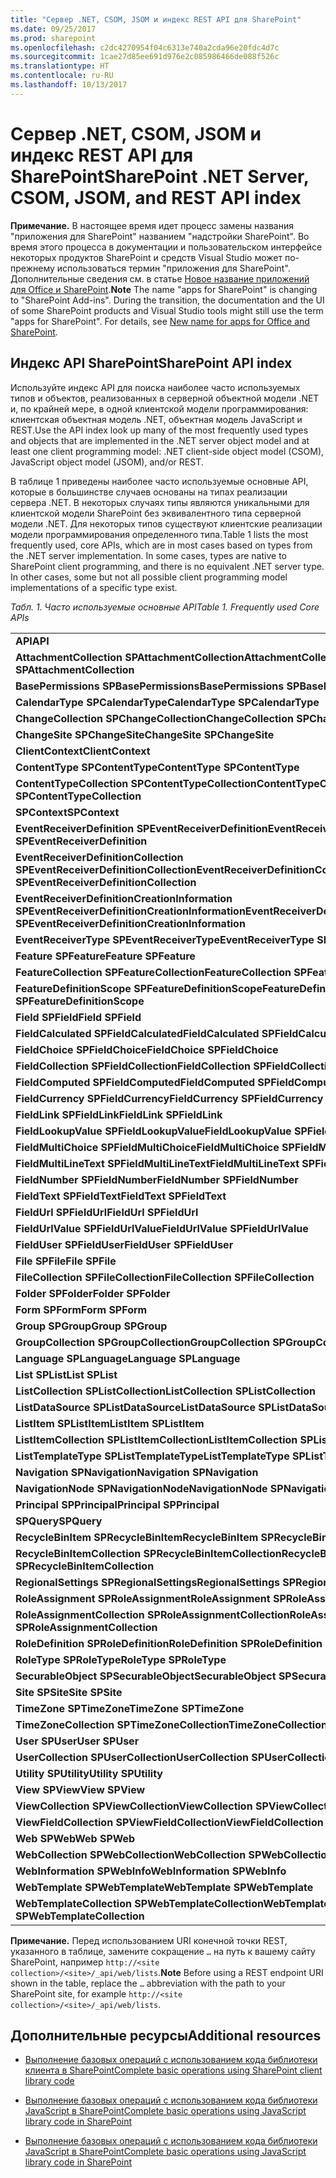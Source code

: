 ```yaml
---
title: "Сервер .NET, CSOM, JSOM и индекс REST API для SharePoint"
ms.date: 09/25/2017
ms.prod: sharepoint
ms.openlocfilehash: c2dc4270954f04c6313e740a2cda96e20fdc4d7c
ms.sourcegitcommit: 1cae27d85ee691d976e2c085986466de088f526c
ms.translationtype: HT
ms.contentlocale: ru-RU
ms.lasthandoff: 10/13/2017
---
```

# <a name="sharepoint-net-server-csom-jsom-and-rest-api-index"></a><span data-ttu-id="2be44-102">Сервер .NET, CSOM, JSOM и индекс REST API для SharePoint</span><span class="sxs-lookup"><span data-stu-id="2be44-102">SharePoint .NET Server, CSOM, JSOM, and REST API index</span></span>

 

 <span data-ttu-id="2be44-p101">**Примечание.** В настоящее время идет процесс замены названия "приложения для SharePoint" названием "надстройки SharePoint". Во время этого процесса в документации и пользовательском интерфейсе некоторых продуктов SharePoint и средств Visual Studio может по-прежнему использоваться термин "приложения для SharePoint". Дополнительные сведения см. в статье [Новое название приложений для Office и SharePoint](new-name-for-apps-for-sharepoint.md#bk_newname).</span><span class="sxs-lookup"><span data-stu-id="2be44-p101">**Note**  The name "apps for SharePoint" is changing to "SharePoint Add-ins". During the transition, the documentation and the UI of some SharePoint products and Visual Studio tools might still use the term "apps for SharePoint". For details, see  [New name for apps for Office and SharePoint](new-name-for-apps-for-sharepoint.md#bk_newname).</span></span>
 


## <a name="sharepoint-api-index"></a><span data-ttu-id="2be44-106">Индекс API SharePoint</span><span class="sxs-lookup"><span data-stu-id="2be44-106">SharePoint API index</span></span>

<span data-ttu-id="2be44-107">Используйте индекс API для поиска наиболее часто используемых типов и объектов, реализованных в серверной объектной модели .NET и, по крайней мере, в одной клиентской модели программирования: клиентская объектная модель .NET, объектная модель JavaScript и REST.</span><span class="sxs-lookup"><span data-stu-id="2be44-107">Use the API index look up many of the most frequently used types and objects that are implemented in the .NET server object model and at least one client programming model: .NET client-side object model (CSOM), JavaScript object model (JSOM), and/or REST.</span></span>
 

 
<span data-ttu-id="2be44-p102">В таблице 1 приведены наиболее часто используемые основные API, которые в большинстве случаев основаны на типах реализации сервера .NET. В некоторых случаях типы являются уникальными для клиентской модели SharePoint без эквивалентного типа серверной модели .NET. Для некоторых типов существуют клиентские реализации модели программирования определенного типа.</span><span class="sxs-lookup"><span data-stu-id="2be44-p102">Table 1 lists the most frequently used, core APIs, which are in most cases based on types from the .NET server implementation. In some cases, types are native to SharePoint client programming, and there is no equivalent .NET server type. In other cases, some but not all possible client programming model implementations of a specific type exist.</span></span>
 

 
 <span data-ttu-id="2be44-111">*Табл. 1. Часто используемые основные API*</span><span class="sxs-lookup"><span data-stu-id="2be44-111">*Table 1. Frequently used Core APIs*</span></span> 
 

||||
|:-----|:-----|:-----|
|<span data-ttu-id="2be44-112">**API**</span><span class="sxs-lookup"><span data-stu-id="2be44-112">**API**</span></span>|<span data-ttu-id="2be44-113">**SP.Object/Enumeration (sp.js)**</span><span class="sxs-lookup"><span data-stu-id="2be44-113">**SP.Object/Enumeration (sp.js)**</span></span>|<span data-ttu-id="2be44-114">**Конечная точка REST**</span><span class="sxs-lookup"><span data-stu-id="2be44-114">**REST Endpoint**</span></span>|
|<span data-ttu-id="2be44-115">**AttachmentCollection** **SPAttachmentCollection**</span><span class="sxs-lookup"><span data-stu-id="2be44-115">**AttachmentCollection** **SPAttachmentCollection**</span></span>| [<span data-ttu-id="2be44-116">SP.AttachmentCollection</span><span class="sxs-lookup"><span data-stu-id="2be44-116">SP.AttachmentCollection</span></span>](http://msdn.microsoft.com/library/28247ba7-eeaf-e1fc-0609-fb4c39b5d53c%28Office.15%29.aspx)| `…/_api/web/lists('<list id>')/items(<item id>)/attachmentfiles`|
|<span data-ttu-id="2be44-117">**BasePermissions** **SPBasePermissions**</span><span class="sxs-lookup"><span data-stu-id="2be44-117">**BasePermissions** **SPBasePermissions**</span></span>| [<span data-ttu-id="2be44-118">Объект SP.BasePermissions</span><span class="sxs-lookup"><span data-stu-id="2be44-118">SP.BasePermissions object</span></span>](http://msdn.microsoft.com/library/40349d51-1068-08c6-8ba4-b23ee58396c4%28Office.15%29.aspx)|<span data-ttu-id="2be44-119">Н/Д</span><span class="sxs-lookup"><span data-stu-id="2be44-119">N/A</span></span>|
|<span data-ttu-id="2be44-120">**CalendarType** **SPCalendarType**</span><span class="sxs-lookup"><span data-stu-id="2be44-120">**CalendarType** **SPCalendarType**</span></span>| [<span data-ttu-id="2be44-121">Перечисление SP.CalendarType</span><span class="sxs-lookup"><span data-stu-id="2be44-121">SP.CalendarType enumeration</span></span>](http://msdn.microsoft.com/library/33242ef7-1300-b534-6e8e-c5df1a3df85b%28Office.15%29.aspx)|<span data-ttu-id="2be44-122">Н/Д</span><span class="sxs-lookup"><span data-stu-id="2be44-122">N/A</span></span>|
|<span data-ttu-id="2be44-123">**ChangeCollection** **SPChangeCollection**</span><span class="sxs-lookup"><span data-stu-id="2be44-123">**ChangeCollection** **SPChangeCollection**</span></span>| [<span data-ttu-id="2be44-124">Объект SP.ChangeCollection</span><span class="sxs-lookup"><span data-stu-id="2be44-124">SP.ChangeCollection object</span></span>](http://msdn.microsoft.com/library/528b8776-f295-77ff-5403-a3556b4f3081%28Office.15%29.aspx)| `…/_api/web/getchanges(changequery)`|
|<span data-ttu-id="2be44-125">**ChangeSite** **SPChangeSite**</span><span class="sxs-lookup"><span data-stu-id="2be44-125">**ChangeSite** **SPChangeSite**</span></span>| [<span data-ttu-id="2be44-126">Перечисление SP.ChangeSite</span><span class="sxs-lookup"><span data-stu-id="2be44-126">SP.ChangeSite enumeration</span></span>](http://msdn.microsoft.com/library/fab86803-f106-97d0-6e97-696c91f210cd%28Office.15%29.aspx)|<span data-ttu-id="2be44-127">Н/Д</span><span class="sxs-lookup"><span data-stu-id="2be44-127">N/A</span></span>|
|<span data-ttu-id="2be44-128">**ClientContext**</span><span class="sxs-lookup"><span data-stu-id="2be44-128">**ClientContext**</span></span>| [<span data-ttu-id="2be44-129">Объект SP.ClientContext</span><span class="sxs-lookup"><span data-stu-id="2be44-129">SP.ClientContext object</span></span>](http://msdn.microsoft.com/library/662619d3-60b9-92a8-5da7-b481c9b73c79%28Office.15%29.aspx)| `…/_api/contextinfo`|
|<span data-ttu-id="2be44-130">**ContentType** **SPContentType**</span><span class="sxs-lookup"><span data-stu-id="2be44-130">**ContentType** **SPContentType**</span></span>| [<span data-ttu-id="2be44-131">Объект SP.ContentType</span><span class="sxs-lookup"><span data-stu-id="2be44-131">SP.ContentType object</span></span>](http://msdn.microsoft.com/library/5418f5ad-8a47-3bf7-a8ac-99b10ba04294%28Office.15%29.aspx)| `…/_api/web/contenttypes('<content type id>')`|
|<span data-ttu-id="2be44-132">**ContentTypeCollection** **SPContentTypeCollection**</span><span class="sxs-lookup"><span data-stu-id="2be44-132">**ContentTypeCollection** **SPContentTypeCollection**</span></span>| [<span data-ttu-id="2be44-133">Объект SP.ContentTypeCollection</span><span class="sxs-lookup"><span data-stu-id="2be44-133">SP.ContentTypeCollection object</span></span>](http://msdn.microsoft.com/library/e89cc14d-40ea-5e7a-c3db-efe7e6697445%28Office.15%29.aspx)| `…/_api/web/contenttypes`|
|<span data-ttu-id="2be44-134">**SPContext**</span><span class="sxs-lookup"><span data-stu-id="2be44-134">**SPContext**</span></span>| [<span data-ttu-id="2be44-135">Объект SP.RequestContext</span><span class="sxs-lookup"><span data-stu-id="2be44-135">SP.RequestContext object</span></span>](http://msdn.microsoft.com/library/7bf846f5-e049-ca89-14b7-cf9fed8a82f1%28Office.15%29.aspx)|<span data-ttu-id="2be44-136">Н/Д</span><span class="sxs-lookup"><span data-stu-id="2be44-136">N/A</span></span>|
|<span data-ttu-id="2be44-137">**EventReceiverDefinition** **SPEventReceiverDefinition**</span><span class="sxs-lookup"><span data-stu-id="2be44-137">**EventReceiverDefinition** **SPEventReceiverDefinition**</span></span>| [<span data-ttu-id="2be44-138">Объект SP.EventReceiverDefinition</span><span class="sxs-lookup"><span data-stu-id="2be44-138">SP.EventReceiverDefinition object</span></span>](http://msdn.microsoft.com/library/7d78e562-fb0e-2e87-aa47-022aa0c5848c%28Office.15%29.aspx)| `…/_api/web/eventreceivers`|
|<span data-ttu-id="2be44-139">**EventReceiverDefinitionCollection** **SPEventReceiverDefinitionCollection**</span><span class="sxs-lookup"><span data-stu-id="2be44-139">**EventReceiverDefinitionCollection** **SPEventReceiverDefinitionCollection**</span></span>| [<span data-ttu-id="2be44-140">Объект SP.EventReceiverDefinitionCollection</span><span class="sxs-lookup"><span data-stu-id="2be44-140">SP.EventReceiverDefinitionCollection object</span></span>](http://msdn.microsoft.com/library/1a495e76-00ab-4e20-e824-c3612458448d%28Office.15%29.aspx)| `…/_api/web/eventreceivers(eventreceiverid)`|
|<span data-ttu-id="2be44-141">**EventReceiverDefinitionCreationInformation** **SPEventReceiverDefinitionCreationInformation**</span><span class="sxs-lookup"><span data-stu-id="2be44-141">**EventReceiverDefinitionCreationInformation** **SPEventReceiverDefinitionCreationInformation**</span></span>| [<span data-ttu-id="2be44-142">Объект SP.EventReceiverDefinitionCreationInformation</span><span class="sxs-lookup"><span data-stu-id="2be44-142">SP.EventReceiverDefinitionCreationInformation object</span></span>](http://msdn.microsoft.com/library/38382946-d098-b658-306f-019ee4d0e15e%28Office.15%29.aspx)|<span data-ttu-id="2be44-143">Н/Д</span><span class="sxs-lookup"><span data-stu-id="2be44-143">N/A</span></span>|
|<span data-ttu-id="2be44-144">**EventReceiverType** **SPEventReceiverType**</span><span class="sxs-lookup"><span data-stu-id="2be44-144">**EventReceiverType** **SPEventReceiverType**</span></span>| [<span data-ttu-id="2be44-145">Перечисление SP.EventReceiverType</span><span class="sxs-lookup"><span data-stu-id="2be44-145">SP.EventReceiverType enumeration</span></span>](http://msdn.microsoft.com/library/8b4db240-9814-052c-fb67-1e840b610969%28Office.15%29.aspx)|<span data-ttu-id="2be44-146">Н/Д</span><span class="sxs-lookup"><span data-stu-id="2be44-146">N/A</span></span>|
|<span data-ttu-id="2be44-147">**Feature** **SPFeature**</span><span class="sxs-lookup"><span data-stu-id="2be44-147">**Feature** **SPFeature**</span></span>| [<span data-ttu-id="2be44-148">Объект SP.Feature</span><span class="sxs-lookup"><span data-stu-id="2be44-148">SP.Feature object</span></span>](http://msdn.microsoft.com/library/e998df87-9250-17d1-737d-a37092f36ec8%28Office.15%29.aspx)| `…/_api/web/features(featureid)`|
|<span data-ttu-id="2be44-149">**FeatureCollection** **SPFeatureCollection**</span><span class="sxs-lookup"><span data-stu-id="2be44-149">**FeatureCollection** **SPFeatureCollection**</span></span>| [<span data-ttu-id="2be44-150">Объект SP.FeatureCollection</span><span class="sxs-lookup"><span data-stu-id="2be44-150">SP.FeatureCollection object</span></span>](http://msdn.microsoft.com/library/ab02330d-3102-8342-5641-a9a4f6a48772%28Office.15%29.aspx)| `…/_api/web/features`|
|<span data-ttu-id="2be44-151">**FeatureDefinitionScope** **SPFeatureDefinitionScope**</span><span class="sxs-lookup"><span data-stu-id="2be44-151">**FeatureDefinitionScope** **SPFeatureDefinitionScope**</span></span>| [<span data-ttu-id="2be44-152">Перечисление SP.FeatureDefinitionScope</span><span class="sxs-lookup"><span data-stu-id="2be44-152">SP.FeatureDefinitionScope enumeration</span></span>](http://msdn.microsoft.com/library/574f7613-5707-d0ad-dc72-02d639a299ff%28Office.15%29.aspx)|<span data-ttu-id="2be44-153">Н/Д</span><span class="sxs-lookup"><span data-stu-id="2be44-153">N/A</span></span>|
|<span data-ttu-id="2be44-154">**Field** **SPField**</span><span class="sxs-lookup"><span data-stu-id="2be44-154">**Field** **SPField**</span></span>| [<span data-ttu-id="2be44-155">Объект SP.Field</span><span class="sxs-lookup"><span data-stu-id="2be44-155">SP.Field object</span></span>](http://msdn.microsoft.com/library/d1e50cda-8d5e-47aa-8c78-23b1707dca04%28Office.15%29.aspx)| [<span data-ttu-id="2be44-156">…/_api/web/fields('<field id>')</span><span class="sxs-lookup"><span data-stu-id="2be44-156">…/_api/web/fields('<field id>')</span></span>](http://msdn.microsoft.com/library/fields-rest-api-reference%28Office.15%29.aspx#bk_Field)|
|<span data-ttu-id="2be44-157">**FieldCalculated** **SPFieldCalculated**</span><span class="sxs-lookup"><span data-stu-id="2be44-157">**FieldCalculated** **SPFieldCalculated**</span></span>| [<span data-ttu-id="2be44-158">Объект SP.FieldCalculated</span><span class="sxs-lookup"><span data-stu-id="2be44-158">SP.FieldCalculated object</span></span>](http://msdn.microsoft.com/library/40a5b764-f1be-482b-7779-88e9bbb3f70a%28Office.15%29.aspx)| [<span data-ttu-id="2be44-159">…/_api/web/fields('<field id>')</span><span class="sxs-lookup"><span data-stu-id="2be44-159">…/_api/web/fields('<field id>')</span></span>](http://msdn.microsoft.com/library/fields-rest-api-reference%28Office.15%29.aspx#bk_FieldCalculated)|
|<span data-ttu-id="2be44-160">**FieldChoice** **SPFieldChoice**</span><span class="sxs-lookup"><span data-stu-id="2be44-160">**FieldChoice** **SPFieldChoice**</span></span>| [<span data-ttu-id="2be44-161">Объект SP.FieldChoice</span><span class="sxs-lookup"><span data-stu-id="2be44-161">SP.FieldChoice object</span></span>](http://msdn.microsoft.com/library/4521054f-8b98-892a-1e4f-016684e2872f%28Office.15%29.aspx)| [<span data-ttu-id="2be44-162">…/_api/web/fields('<field id>')</span><span class="sxs-lookup"><span data-stu-id="2be44-162">…/_api/web/fields('<field id>')</span></span>](http://msdn.microsoft.com/library/fields-rest-api-reference%28Office.15%29.aspx#bk_FieldMultiChoice)|
|<span data-ttu-id="2be44-163">**FieldCollection** **SPFieldCollection**</span><span class="sxs-lookup"><span data-stu-id="2be44-163">**FieldCollection** **SPFieldCollection**</span></span>| [<span data-ttu-id="2be44-164">Объект SP.FieldCollection</span><span class="sxs-lookup"><span data-stu-id="2be44-164">SP.FieldCollection object</span></span>](http://msdn.microsoft.com/library/db532e07-a4e8-d2f8-4ac8-c14de4adc761%28Office.15%29.aspx)| [<span data-ttu-id="2be44-165">…/_api/web/fields</span><span class="sxs-lookup"><span data-stu-id="2be44-165">…/_api/web/fields</span></span>](http://msdn.microsoft.com/library/fields-rest-api-reference%28Office.15%29.aspx#bk_FieldCollection)|
|<span data-ttu-id="2be44-166">**FieldComputed** **SPFieldComputed**</span><span class="sxs-lookup"><span data-stu-id="2be44-166">**FieldComputed** **SPFieldComputed**</span></span>| [<span data-ttu-id="2be44-167">Объект SP.FieldComputed</span><span class="sxs-lookup"><span data-stu-id="2be44-167">SP.FieldComputed object</span></span>](http://msdn.microsoft.com/library/c00fcb21-1aab-6aff-cc9c-a7b1c9cd70f6%28Office.15%29.aspx)| [<span data-ttu-id="2be44-168">…/_api/web/fields('<field id>')</span><span class="sxs-lookup"><span data-stu-id="2be44-168">…/_api/web/fields('<field id>')</span></span>](http://msdn.microsoft.com/library/fields-rest-api-reference%28Office.15%29.aspx#bk_FieldComputed)|
|<span data-ttu-id="2be44-169">**FieldCurrency** **SPFieldCurrency**</span><span class="sxs-lookup"><span data-stu-id="2be44-169">**FieldCurrency** **SPFieldCurrency**</span></span>| [<span data-ttu-id="2be44-170">Объект SP.FieldCurrency</span><span class="sxs-lookup"><span data-stu-id="2be44-170">SP.FieldCurrency object</span></span>](http://msdn.microsoft.com/library/aef1c982-fb34-3c5c-a6dc-659fd16b32e7%28Office.15%29.aspx)| [<span data-ttu-id="2be44-171">…/_api/web/fields('<field id>')</span><span class="sxs-lookup"><span data-stu-id="2be44-171">…/_api/web/fields('<field id>')</span></span>](http://msdn.microsoft.com/library/fields-rest-api-reference%28Office.15%29.aspx#bk_FieldNumber)|
|<span data-ttu-id="2be44-172">**FieldLink** **SPFieldLink**</span><span class="sxs-lookup"><span data-stu-id="2be44-172">**FieldLink** **SPFieldLink**</span></span>| [<span data-ttu-id="2be44-173">Объект SP.FieldLink</span><span class="sxs-lookup"><span data-stu-id="2be44-173">SP.FieldLink object</span></span>](http://msdn.microsoft.com/library/5dc71a19-3260-20fa-73ed-3de3cde37825%28Office.15%29.aspx)| `…/_api/web/contenttypes('<content type id>')/fieldlinks('<field link id>')`|
|<span data-ttu-id="2be44-174">**FieldLookupValue** **SPFieldLookupValue**</span><span class="sxs-lookup"><span data-stu-id="2be44-174">**FieldLookupValue** **SPFieldLookupValue**</span></span>| [<span data-ttu-id="2be44-175">Объект SP.FieldLookup</span><span class="sxs-lookup"><span data-stu-id="2be44-175">SP.FieldLookup object</span></span>](http://msdn.microsoft.com/library/275b256e-1192-75f5-b604-ec002448be02%28Office.15%29.aspx)|<span data-ttu-id="2be44-176">Н/Д</span><span class="sxs-lookup"><span data-stu-id="2be44-176">N/A</span></span>|
|<span data-ttu-id="2be44-177">**FieldMultiChoice** **SPFieldMultiChoice**</span><span class="sxs-lookup"><span data-stu-id="2be44-177">**FieldMultiChoice** **SPFieldMultiChoice**</span></span>| [<span data-ttu-id="2be44-178">Объект SP.FieldMultiChoice</span><span class="sxs-lookup"><span data-stu-id="2be44-178">SP.FieldMultiChoice object</span></span>](http://msdn.microsoft.com/library/a9546014-715a-ed57-993f-bbe237f92880%28Office.15%29.aspx)| [<span data-ttu-id="2be44-179">…/_api/web/fields('<field id>')</span><span class="sxs-lookup"><span data-stu-id="2be44-179">…/_api/web/fields('<field id>')</span></span>](http://msdn.microsoft.com/library/fields-rest-api-reference%28Office.15%29.aspx#bk_FieldMultiChoice)|
|<span data-ttu-id="2be44-180">**FieldMultiLineText** **SPFieldMultiLineText**</span><span class="sxs-lookup"><span data-stu-id="2be44-180">**FieldMultiLineText** **SPFieldMultiLineText**</span></span>| [<span data-ttu-id="2be44-181">Объект SP.FieldMultiLineText</span><span class="sxs-lookup"><span data-stu-id="2be44-181">SP.FieldMultiLineText object</span></span>](http://msdn.microsoft.com/library/52d130f2-6858-3aa1-88ce-d5b73eccd150%28Office.15%29.aspx)| [<span data-ttu-id="2be44-182">…/_api/web/fields('<field id>')</span><span class="sxs-lookup"><span data-stu-id="2be44-182">…/_api/web/fields('<field id>')</span></span>](http://msdn.microsoft.com/library/fields-rest-api-reference%28Office.15%29.aspx#bk_FieldMultiLineText)|
|<span data-ttu-id="2be44-183">**FieldNumber** **SPFieldNumber**</span><span class="sxs-lookup"><span data-stu-id="2be44-183">**FieldNumber** **SPFieldNumber**</span></span>| [<span data-ttu-id="2be44-184">Объект SP.FieldNumber</span><span class="sxs-lookup"><span data-stu-id="2be44-184">SP.FieldNumber object</span></span>](http://msdn.microsoft.com/library/1c3d179f-21a7-66cc-ea16-3341ea50f395%28Office.15%29.aspx)| [<span data-ttu-id="2be44-185">…/_api/web/fields('<field id>')</span><span class="sxs-lookup"><span data-stu-id="2be44-185">…/_api/web/fields('<field id>')</span></span>](http://msdn.microsoft.com/library/fields-rest-api-reference%28Office.15%29.aspx#bk_FieldNumber)|
|<span data-ttu-id="2be44-186">**FieldText** **SPFieldText**</span><span class="sxs-lookup"><span data-stu-id="2be44-186">**FieldText** **SPFieldText**</span></span>| [<span data-ttu-id="2be44-187">Объект SP.FieldText</span><span class="sxs-lookup"><span data-stu-id="2be44-187">SP.FieldText object</span></span>](http://msdn.microsoft.com/library/ba9a623c-b387-862d-eb1b-eb9d7fd9e04e%28Office.15%29.aspx)| [<span data-ttu-id="2be44-188">…/_api/web/fields('<field id>')</span><span class="sxs-lookup"><span data-stu-id="2be44-188">…/_api/web/fields('<field id>')</span></span>](http://msdn.microsoft.com/library/fields-rest-api-reference%28Office.15%29.aspx#bk_FieldText)|
|<span data-ttu-id="2be44-189">**FieldUrl** **SPFieldUrl**</span><span class="sxs-lookup"><span data-stu-id="2be44-189">**FieldUrl** **SPFieldUrl**</span></span>| [<span data-ttu-id="2be44-190">Объект SP.FieldUrl</span><span class="sxs-lookup"><span data-stu-id="2be44-190">SP.FieldUrl object</span></span>](http://msdn.microsoft.com/library/4eeff596-fa18-d21e-8cc0-fd8463fb5351%28Office.15%29.aspx)| [<span data-ttu-id="2be44-191">…/_api/web/fields('<field id>')</span><span class="sxs-lookup"><span data-stu-id="2be44-191">…/_api/web/fields('<field id>')</span></span>](http://msdn.microsoft.com/library/fields-rest-api-reference%28Office.15%29.aspx#bk_FieldUrl)|
|<span data-ttu-id="2be44-192">**FieldUrlValue** **SPFieldUrlValue**</span><span class="sxs-lookup"><span data-stu-id="2be44-192">**FieldUrlValue** **SPFieldUrlValue**</span></span>| [<span data-ttu-id="2be44-193">Объект SP.FieldUrlValue</span><span class="sxs-lookup"><span data-stu-id="2be44-193">SP.FieldUrlValue object</span></span>](http://msdn.microsoft.com/library/3866f4a6-8fda-586a-ecdc-0c7e7d7ad44b%28Office.15%29.aspx)|<span data-ttu-id="2be44-194">Н/Д</span><span class="sxs-lookup"><span data-stu-id="2be44-194">N/A</span></span>|
|<span data-ttu-id="2be44-195">**FieldUser** **SPFieldUser**</span><span class="sxs-lookup"><span data-stu-id="2be44-195">**FieldUser** **SPFieldUser**</span></span>| [<span data-ttu-id="2be44-196">Объект SP.FieldUser</span><span class="sxs-lookup"><span data-stu-id="2be44-196">SP.FieldUser object</span></span>](http://msdn.microsoft.com/library/9058425f-b35a-b8a3-d5d1-b2abdbf08576%28Office.15%29.aspx)| [<span data-ttu-id="2be44-197">…/_api/web/fields('<field id>')</span><span class="sxs-lookup"><span data-stu-id="2be44-197">…/_api/web/fields('<field id>')</span></span>](http://msdn.microsoft.com/library/fields-rest-api-reference%28Office.15%29.aspx#bk_FieldLookup)|
|<span data-ttu-id="2be44-198">**File** **SPFile**</span><span class="sxs-lookup"><span data-stu-id="2be44-198">**File** **SPFile**</span></span>| [<span data-ttu-id="2be44-199">Объект SP.File</span><span class="sxs-lookup"><span data-stu-id="2be44-199">SP.File object</span></span>](http://msdn.microsoft.com/library/860609d0-d317-41ca-9164-159e522d07cb%28Office.15%29.aspx)| [<span data-ttu-id="2be44-200">…/_api/web/getfilebyserverrelativeurl('/<folder name>/<file name>')</span><span class="sxs-lookup"><span data-stu-id="2be44-200">…/_api/web/getfilebyserverrelativeurl('/<folder name>/<file name>')</span></span>](http://msdn.microsoft.com/library/files-and-folders-rest-api-reference%28Office.15%29.aspx#bk_File)|
|<span data-ttu-id="2be44-201">**FileCollection** **SPFileCollection**</span><span class="sxs-lookup"><span data-stu-id="2be44-201">**FileCollection** **SPFileCollection**</span></span>| [<span data-ttu-id="2be44-202">Объект SP.FieldCollection</span><span class="sxs-lookup"><span data-stu-id="2be44-202">SP.FieldCollection object</span></span>](http://msdn.microsoft.com/library/db532e07-a4e8-d2f8-4ac8-c14de4adc761%28Office.15%29.aspx)| [<span data-ttu-id="2be44-203">…/_api/web/getfolderbyserverrelativeurl('/<folder name>')/files</span><span class="sxs-lookup"><span data-stu-id="2be44-203">…/_api/web/getfolderbyserverrelativeurl('/<folder name>')/files</span></span>](http://msdn.microsoft.com/library/files-and-folders-rest-api-reference%28Office.15%29.aspx#bk_FileCollection)|
|<span data-ttu-id="2be44-204">**Folder** **SPFolder**</span><span class="sxs-lookup"><span data-stu-id="2be44-204">**Folder** **SPFolder**</span></span>| [<span data-ttu-id="2be44-205">Объект SP.Folder</span><span class="sxs-lookup"><span data-stu-id="2be44-205">SP.Folder object</span></span>](http://msdn.microsoft.com/library/60117e9d-6e9c-8aa9-be9f-a287bc1f547f%28Office.15%29.aspx)| [<span data-ttu-id="2be44-206">…/_api/web/getfolderbyserverrelativeurl('/<folder name>')</span><span class="sxs-lookup"><span data-stu-id="2be44-206">…/_api/web/getfolderbyserverrelativeurl('/<folder name>')</span></span>](http://msdn.microsoft.com/library/files-and-folders-rest-api-reference%28Office.15%29.aspx#bk_Folder)|
|<span data-ttu-id="2be44-207">**Form** **SPForm**</span><span class="sxs-lookup"><span data-stu-id="2be44-207">**Form** **SPForm**</span></span>| [<span data-ttu-id="2be44-208">Объект SP.Form</span><span class="sxs-lookup"><span data-stu-id="2be44-208">SP.Form object</span></span>](http://msdn.microsoft.com/library/8d5429c4-c218-a17e-51ee-1d34914d5550%28Office.15%29.aspx)| `…/_api/web/lists(guid'<list id>')/forms('<form id>')`|
|<span data-ttu-id="2be44-209">**Group** **SPGroup**</span><span class="sxs-lookup"><span data-stu-id="2be44-209">**Group** **SPGroup**</span></span>| [<span data-ttu-id="2be44-210">Объект SP.Group</span><span class="sxs-lookup"><span data-stu-id="2be44-210">SP.Group object</span></span>](http://msdn.microsoft.com/library/763a2172-1d66-cf41-4121-d26902e6f42a%28Office.15%29.aspx)| [<span data-ttu-id="2be44-211">…/_api/web/sitegroups(<group id>)</span><span class="sxs-lookup"><span data-stu-id="2be44-211">…/_api/web/sitegroups(<group id>)</span></span>](http://msdn.microsoft.com/library/users-groups-and-roles-rest-api-reference%28Office.15%29.aspx#bk_Group)|
|<span data-ttu-id="2be44-212">**GroupCollection** **SPGroupCollection**</span><span class="sxs-lookup"><span data-stu-id="2be44-212">**GroupCollection** **SPGroupCollection**</span></span>| [<span data-ttu-id="2be44-213">Объект SP.GroupCollection</span><span class="sxs-lookup"><span data-stu-id="2be44-213">SP.GroupCollection object</span></span>](http://msdn.microsoft.com/library/c20fa978-7e6c-e9f6-b169-852872b982e6%28Office.15%29.aspx)| [<span data-ttu-id="2be44-214">…/_api/web/sitegroups</span><span class="sxs-lookup"><span data-stu-id="2be44-214">…/_api/web/sitegroups</span></span>](http://msdn.microsoft.com/library/users-groups-and-roles-rest-api-reference%28Office.15%29.aspx#bk_GroupCollection)|
|<span data-ttu-id="2be44-215">**Language** **SPLanguage**</span><span class="sxs-lookup"><span data-stu-id="2be44-215">**Language** **SPLanguage**</span></span>| [<span data-ttu-id="2be44-216">Объект SP.Language</span><span class="sxs-lookup"><span data-stu-id="2be44-216">SP.Language object</span></span>](http://msdn.microsoft.com/library/072936e7-a23f-f4ea-9c6d-c484b3ba1d25%28Office.15%29.aspx)|<span data-ttu-id="2be44-217">Н/Д</span><span class="sxs-lookup"><span data-stu-id="2be44-217">N/A</span></span>|
|<span data-ttu-id="2be44-218">**List** **SPList**</span><span class="sxs-lookup"><span data-stu-id="2be44-218">**List** **SPList**</span></span>| [<span data-ttu-id="2be44-219">Объект SP.List</span><span class="sxs-lookup"><span data-stu-id="2be44-219">SP.List object</span></span>](http://msdn.microsoft.com/library/6d4b1a5d-0600-87d3-757d-360679d937dc%28Office.15%29.aspx)| [<span data-ttu-id="2be44-220">…/_api/web/lists(guid'<list id>')</span><span class="sxs-lookup"><span data-stu-id="2be44-220">…/_api/web/lists(guid'<list id>')</span></span>](http://msdn.microsoft.com/library/lists-and-list-items-rest-api-reference%28Office.15%29.aspx#bk_List)|
|<span data-ttu-id="2be44-221">**ListCollection** **SPListCollection**</span><span class="sxs-lookup"><span data-stu-id="2be44-221">**ListCollection** **SPListCollection**</span></span>| [<span data-ttu-id="2be44-222">Объект SP.ListCollection</span><span class="sxs-lookup"><span data-stu-id="2be44-222">SP.ListCollection object</span></span>](http://msdn.microsoft.com/library/abc4fe81-3b0f-dffb-dba5-638c3f58268a%28Office.15%29.aspx)| [<span data-ttu-id="2be44-223">…/_api/web/lists</span><span class="sxs-lookup"><span data-stu-id="2be44-223">…/_api/web/lists</span></span>](http://msdn.microsoft.com/library/lists-and-list-items-rest-api-reference%28Office.15%29.aspx#bk_ListCollection)|
|<span data-ttu-id="2be44-224">**ListDataSource** **SPListDataSource**</span><span class="sxs-lookup"><span data-stu-id="2be44-224">**ListDataSource** **SPListDataSource**</span></span>| [<span data-ttu-id="2be44-225">Объект SP.ListDataSource</span><span class="sxs-lookup"><span data-stu-id="2be44-225">SP.ListDataSource object</span></span>](http://msdn.microsoft.com/library/099059ae-2261-e3f5-d8f2-7dbcbadeff21%28Office.15%29.aspx)|<span data-ttu-id="2be44-226">Н/Д</span><span class="sxs-lookup"><span data-stu-id="2be44-226">N/A</span></span>|
|<span data-ttu-id="2be44-227">**ListItem** **SPListItem**</span><span class="sxs-lookup"><span data-stu-id="2be44-227">**ListItem** **SPListItem**</span></span>| [<span data-ttu-id="2be44-228">Объект SP.ListItem</span><span class="sxs-lookup"><span data-stu-id="2be44-228">SP.ListItem object</span></span>](http://msdn.microsoft.com/library/3ea127c9-6cba-fe11-2193-ff2dc5c02fbf%28Office.15%29.aspx)| [<span data-ttu-id="2be44-229">…/_api/web/lists(guid'<list id>')/items(<item id>)</span><span class="sxs-lookup"><span data-stu-id="2be44-229">…/_api/web/lists(guid'<list id>')/items(<item id>)</span></span>](http://msdn.microsoft.com/library/lists-and-list-items-rest-api-reference%28Office.15%29.aspx#bk_ListItem)|
|<span data-ttu-id="2be44-230">**ListItemCollection** **SPListItemCollection**</span><span class="sxs-lookup"><span data-stu-id="2be44-230">**ListItemCollection** **SPListItemCollection**</span></span>| [<span data-ttu-id="2be44-231">Объект SP.ListItemCollection</span><span class="sxs-lookup"><span data-stu-id="2be44-231">SP.ListItemCollection object</span></span>](http://msdn.microsoft.com/library/05107bcd-32d5-b2a5-05d2-12152441c1fc%28Office.15%29.aspx)| [<span data-ttu-id="2be44-232">…/_api/web/lists(guid'<list id>')/items</span><span class="sxs-lookup"><span data-stu-id="2be44-232">…/_api/web/lists(guid'<list id>')/items</span></span>](http://msdn.microsoft.com/library/lists-and-list-items-rest-api-reference%28Office.15%29.aspx#bk_ListItemCollection)|
|<span data-ttu-id="2be44-233">**ListTemplateType** **SPListTemplateType**</span><span class="sxs-lookup"><span data-stu-id="2be44-233">**ListTemplateType** **SPListTemplateType**</span></span>| [<span data-ttu-id="2be44-234">Объект SP.ListTemplateType</span><span class="sxs-lookup"><span data-stu-id="2be44-234">SP.ListTemplateType enumeration</span></span>](http://msdn.microsoft.com/library/1ccbd999-9415-8449-6b38-aadb9549f384%28Office.15%29.aspx)|<span data-ttu-id="2be44-235">Н/Д</span><span class="sxs-lookup"><span data-stu-id="2be44-235">N/A</span></span>|
|<span data-ttu-id="2be44-236">**Navigation** **SPNavigation**</span><span class="sxs-lookup"><span data-stu-id="2be44-236">**Navigation** **SPNavigation**</span></span>| [<span data-ttu-id="2be44-237">Объект SP.Navigation</span><span class="sxs-lookup"><span data-stu-id="2be44-237">SP.Navigation object</span></span>](http://msdn.microsoft.com/library/22777706-0bf1-ae70-0d99-529e643a2f31%28Office.15%29.aspx)| `…/_api/web/navigation`|
|<span data-ttu-id="2be44-238">**NavigationNode** **SPNavigationNode**</span><span class="sxs-lookup"><span data-stu-id="2be44-238">**NavigationNode** **SPNavigationNode**</span></span>| [<span data-ttu-id="2be44-239">Объект SP.NavigationNode</span><span class="sxs-lookup"><span data-stu-id="2be44-239">SP.NavigationNode object</span></span>](http://msdn.microsoft.com/library/ec8a4fe0-6996-dba3-f565-4333c5046311%28Office.15%29.aspx)|<span data-ttu-id="2be44-240">Н/Д</span><span class="sxs-lookup"><span data-stu-id="2be44-240">N/A</span></span>|
|<span data-ttu-id="2be44-241">**Principal** **SPPrincipal**</span><span class="sxs-lookup"><span data-stu-id="2be44-241">**Principal** **SPPrincipal**</span></span>| [<span data-ttu-id="2be44-242">Объект SP.Principal</span><span class="sxs-lookup"><span data-stu-id="2be44-242">SP.Principal object</span></span>](http://msdn.microsoft.com/library/2d89b994-f692-7b2c-0cd0-be586586d70a%28Office.15%29.aspx)|<span data-ttu-id="2be44-243">Н/Д</span><span class="sxs-lookup"><span data-stu-id="2be44-243">N/A</span></span>|
|<span data-ttu-id="2be44-244">**SPQuery**</span><span class="sxs-lookup"><span data-stu-id="2be44-244">**SPQuery**</span></span>||<span data-ttu-id="2be44-245">Н/Д</span><span class="sxs-lookup"><span data-stu-id="2be44-245">N/A</span></span>|
|<span data-ttu-id="2be44-246">**RecycleBinItem** **SPRecycleBinItem**</span><span class="sxs-lookup"><span data-stu-id="2be44-246">**RecycleBinItem** **SPRecycleBinItem**</span></span>| [<span data-ttu-id="2be44-247">Объект SP.RecycleBinItem</span><span class="sxs-lookup"><span data-stu-id="2be44-247">SP.RecycleBinItem object</span></span>](http://msdn.microsoft.com/library/4109c8f7-2dbe-95db-a0b2-064da24f4ed9%28Office.15%29.aspx)| `…/_api/web/RecycleBin(recyclebinitemid)`|
|<span data-ttu-id="2be44-248">**RecycleBinItemCollection** **SPRecycleBinItemCollection**</span><span class="sxs-lookup"><span data-stu-id="2be44-248">**RecycleBinItemCollection** **SPRecycleBinItemCollection**</span></span>| [<span data-ttu-id="2be44-249">Объект SP.RecycleBinItemCollection</span><span class="sxs-lookup"><span data-stu-id="2be44-249">SP.RecycleBinItemCollection object</span></span>](http://msdn.microsoft.com/library/e182d87a-b0be-dc3e-ba9e-69f9148e9366%28Office.15%29.aspx)| `…/_api/web/RecycleBin`|
|<span data-ttu-id="2be44-250">**RegionalSettings** **SPRegionalSettings**</span><span class="sxs-lookup"><span data-stu-id="2be44-250">**RegionalSettings** **SPRegionalSettings**</span></span>| [<span data-ttu-id="2be44-251">Объект SP.RegionalSettings</span><span class="sxs-lookup"><span data-stu-id="2be44-251">SP.RegionalSettings object</span></span>](http://msdn.microsoft.com/library/fcf7b8c8-c595-8646-6d60-7ae27084848d%28Office.15%29.aspx)| `…/_api/web/RegionalSettings`|
|<span data-ttu-id="2be44-252">**RoleAssignment** **SPRoleAssignment**</span><span class="sxs-lookup"><span data-stu-id="2be44-252">**RoleAssignment** **SPRoleAssignment**</span></span>| [<span data-ttu-id="2be44-253">Объект SP.RoleAssignment</span><span class="sxs-lookup"><span data-stu-id="2be44-253">SP.RoleAssignment object</span></span>](http://msdn.microsoft.com/library/5dd76bb3-c0a0-a3b8-8263-723fe3d542f8%28Office.15%29.aspx)| [<span data-ttu-id="2be44-254">…/_api/web/roleassignments(<principal id>)</span><span class="sxs-lookup"><span data-stu-id="2be44-254">…/_api/web/roleassignments(<principal id>)</span></span>](http://msdn.microsoft.com/library/users-groups-and-roles-rest-api-reference%28Office.15%29.aspx#bk_RoleAssignment)|
|<span data-ttu-id="2be44-255">**RoleAssignmentCollection** **SPRoleAssignmentCollection**</span><span class="sxs-lookup"><span data-stu-id="2be44-255">**RoleAssignmentCollection** **SPRoleAssignmentCollection**</span></span>| [<span data-ttu-id="2be44-256">Объект SP.RoleAssignmentCollection</span><span class="sxs-lookup"><span data-stu-id="2be44-256">SP.RoleAssignmentCollection object</span></span>](http://msdn.microsoft.com/library/ec84c668-9eca-45e8-40ae-8d9ac283d3b1%28Office.15%29.aspx)| [<span data-ttu-id="2be44-257">…/_api/web/roleassignments</span><span class="sxs-lookup"><span data-stu-id="2be44-257">…/_api/web/roleassignments</span></span>](http://msdn.microsoft.com/library/users-groups-and-roles-rest-api-reference%28Office.15%29.aspx#bk_RoleAssignmentCollection)|
|<span data-ttu-id="2be44-258">**RoleDefinition** **SPRoleDefinition**</span><span class="sxs-lookup"><span data-stu-id="2be44-258">**RoleDefinition** **SPRoleDefinition**</span></span>| [<span data-ttu-id="2be44-259">Объект SP.RoleDefinition</span><span class="sxs-lookup"><span data-stu-id="2be44-259">SP.RoleDefinition object</span></span>](http://msdn.microsoft.com/library/a7871c97-07d9-b63f-bdb8-6812adb82be8%28Office.15%29.aspx)| [<span data-ttu-id="2be44-260">…/_api/web/roledefinitions(<role definition id>)</span><span class="sxs-lookup"><span data-stu-id="2be44-260">…/_api/web/roledefinitions(<role definition id>)</span></span>](http://msdn.microsoft.com/library/users-groups-and-roles-rest-api-reference%28Office.15%29.aspx#bk_RoleDefinition)|
|<span data-ttu-id="2be44-261">**RoleType** **SPRoleType**</span><span class="sxs-lookup"><span data-stu-id="2be44-261">**RoleType** **SPRoleType**</span></span>| [<span data-ttu-id="2be44-262">Перечисление SP.RoleType</span><span class="sxs-lookup"><span data-stu-id="2be44-262">SP.RoleType enumeration</span></span>](http://msdn.microsoft.com/library/c2c0149f-6b90-9cd5-73d8-5ee3ab9c2ca9%28Office.15%29.aspx)|<span data-ttu-id="2be44-263">Н/Д</span><span class="sxs-lookup"><span data-stu-id="2be44-263">N/A</span></span>|
|<span data-ttu-id="2be44-264">**SecurableObject** **SPSecurableObject**</span><span class="sxs-lookup"><span data-stu-id="2be44-264">**SecurableObject** **SPSecurableObject**</span></span>| [<span data-ttu-id="2be44-265">Объект SP.SecurableObject</span><span class="sxs-lookup"><span data-stu-id="2be44-265">SP.SecurableObject object</span></span>](http://msdn.microsoft.com/library/6b9c310e-2a80-9bff-540b-28d54b37c841%28Office.15%29.aspx)|<span data-ttu-id="2be44-266">Н/Д</span><span class="sxs-lookup"><span data-stu-id="2be44-266">N/A</span></span>|
|<span data-ttu-id="2be44-267">**Site** **SPSite**</span><span class="sxs-lookup"><span data-stu-id="2be44-267">**Site** **SPSite**</span></span>| [<span data-ttu-id="2be44-268">Объект SP.Site</span><span class="sxs-lookup"><span data-stu-id="2be44-268">SP.Site object</span></span>](http://msdn.microsoft.com/library/d3169eb6-882f-180a-2159-34301f66746a%28Office.15%29.aspx)| `…/_api/site`|
|<span data-ttu-id="2be44-269">**TimeZone** **SPTimeZone**</span><span class="sxs-lookup"><span data-stu-id="2be44-269">**TimeZone** **SPTimeZone**</span></span>| [<span data-ttu-id="2be44-270">Объект SP.TimeZone</span><span class="sxs-lookup"><span data-stu-id="2be44-270">SP.TimeZone object</span></span>](http://msdn.microsoft.com/library/5bef51e2-c86c-1821-0462-0749e77f9be3%28Office.15%29.aspx)| `…/_api/web/RegionalSettings/TimeZones(timzoneid)`|
|<span data-ttu-id="2be44-271">**TimeZoneCollection** **SPTimeZoneCollection**</span><span class="sxs-lookup"><span data-stu-id="2be44-271">**TimeZoneCollection** **SPTimeZoneCollection**</span></span>| [<span data-ttu-id="2be44-272">Объект SP.TimeZoneCollection</span><span class="sxs-lookup"><span data-stu-id="2be44-272">SP.TimeZoneCollection object</span></span>](http://msdn.microsoft.com/library/95b45caa-c88f-2f53-c99e-738859d7bb93%28Office.15%29.aspx)| `…/_api/web/RegionalSettings/TimeZones`|
|<span data-ttu-id="2be44-273">**User** **SPUser**</span><span class="sxs-lookup"><span data-stu-id="2be44-273">**User** **SPUser**</span></span>| [<span data-ttu-id="2be44-274">Объект SP.User</span><span class="sxs-lookup"><span data-stu-id="2be44-274">SP.User object</span></span>](http://msdn.microsoft.com/library/d36be210-3c1d-c589-e703-1ad66156dc18%28Office.15%29.aspx)| [<span data-ttu-id="2be44-275">…/_api/web/siteusers(@v)?@v='<login name>'</span><span class="sxs-lookup"><span data-stu-id="2be44-275">…/_api/web/siteusers(@v)?@v='<login name>'</span></span>](http://msdn.microsoft.com/library/users-groups-and-roles-rest-api-reference%28Office.15%29.aspx#bk_User)|
|<span data-ttu-id="2be44-276">**UserCollection** **SPUserCollection**</span><span class="sxs-lookup"><span data-stu-id="2be44-276">**UserCollection** **SPUserCollection**</span></span>| [<span data-ttu-id="2be44-277">Объект SP.UserCollection</span><span class="sxs-lookup"><span data-stu-id="2be44-277">SP.UserCollection object</span></span>](http://msdn.microsoft.com/library/1bb7bd28-4f19-a8a7-762f-3887c2b8ef7d%28Office.15%29.aspx)| [<span data-ttu-id="2be44-278">…/_api/web/sitegroups(<group id>)/users</span><span class="sxs-lookup"><span data-stu-id="2be44-278">…/_api/web/sitegroups(<group id>)/users</span></span>](http://msdn.microsoft.com/library/users-groups-and-roles-rest-api-reference%28Office.15%29.aspx#bk_UserCollection)|
|<span data-ttu-id="2be44-279">**Utility** **SPUtility**</span><span class="sxs-lookup"><span data-stu-id="2be44-279">**Utility** **SPUtility**</span></span>| [<span data-ttu-id="2be44-280">Объект SP.Utilities.Utility (sp.js)</span><span class="sxs-lookup"><span data-stu-id="2be44-280">SP.Utilities.Utility object (sp.js)</span></span>](http://msdn.microsoft.com/library/57148667-64ff-7fed-8665-03226e70a96b%28Office.15%29.aspx)|<span data-ttu-id="2be44-281">Н/Д</span><span class="sxs-lookup"><span data-stu-id="2be44-281">N/A</span></span>|
|<span data-ttu-id="2be44-282">**View** **SPView**</span><span class="sxs-lookup"><span data-stu-id="2be44-282">**View** **SPView**</span></span>| [<span data-ttu-id="2be44-283">Объект SP.View (sp.js)</span><span class="sxs-lookup"><span data-stu-id="2be44-283">SP.View object (sp.js)</span></span>](http://msdn.microsoft.com/library/7b97ecb8-47cc-5c76-231f-81fa4ccae30a%28Office.15%29.aspx)| [<span data-ttu-id="2be44-284">…/_api/web/lists(guid'<list id>')/views('<view id>')</span><span class="sxs-lookup"><span data-stu-id="2be44-284">…/_api/web/lists(guid'<list id>')/views('<view id>')</span></span>](http://msdn.microsoft.com/library/lists-and-list-items-rest-api-reference%28Office.15%29.aspx#bk_View)|
|<span data-ttu-id="2be44-285">**ViewCollection** **SPViewCollection**</span><span class="sxs-lookup"><span data-stu-id="2be44-285">**ViewCollection** **SPViewCollection**</span></span>| [<span data-ttu-id="2be44-286">Объект SP.ViewCollection</span><span class="sxs-lookup"><span data-stu-id="2be44-286">SP.ViewCollection object</span></span>](http://msdn.microsoft.com/library/3b0214c7-17b3-152c-78fa-a7a01e8b679a%28Office.15%29.aspx)| [<span data-ttu-id="2be44-287">…/_api/web/lists(guid'<list id>')/views</span><span class="sxs-lookup"><span data-stu-id="2be44-287">…/_api/web/lists(guid'<list id>')/views</span></span>](http://msdn.microsoft.com/library/lists-and-list-items-rest-api-reference%28Office.15%29.aspx#bk_ViewCollection)|
|<span data-ttu-id="2be44-288">**ViewFieldCollection** **SPViewFieldCollection**</span><span class="sxs-lookup"><span data-stu-id="2be44-288">**ViewFieldCollection** **SPViewFieldCollection**</span></span>| [<span data-ttu-id="2be44-289">Объект SP.ViewFieldCollection</span><span class="sxs-lookup"><span data-stu-id="2be44-289">SP.ViewFieldCollection object</span></span>](http://msdn.microsoft.com/library/05cab807-0609-5881-4119-bea2623eb01d%28Office.15%29.aspx)| [<span data-ttu-id="2be44-290">…/_api/web/lists(guid'<list id>')/views('<view id>')/fields</span><span class="sxs-lookup"><span data-stu-id="2be44-290">…/_api/web/lists(guid'<list id>')/views('<view id>')/fields</span></span>](http://msdn.microsoft.com/library/lists-and-list-items-rest-api-reference%28Office.15%29.aspx#bk_ViewFieldCollection)|
|<span data-ttu-id="2be44-291">**Web** **SPWeb**</span><span class="sxs-lookup"><span data-stu-id="2be44-291">**Web** **SPWeb**</span></span>| [<span data-ttu-id="2be44-292">Объект SP.Web</span><span class="sxs-lookup"><span data-stu-id="2be44-292">SP.Web object</span></span>](http://msdn.microsoft.com/library/3685fd38-a11d-f07c-c042-13efc6473ba5%28Office.15%29.aspx)| [<span data-ttu-id="2be44-293">…/_api/web</span><span class="sxs-lookup"><span data-stu-id="2be44-293">…/_api/web</span></span>](http://msdn.microsoft.com/library/webs-rest-api-reference%28Office.15%29.aspx#bk_Web)|
|<span data-ttu-id="2be44-294">**WebCollection** **SPWebCollection**</span><span class="sxs-lookup"><span data-stu-id="2be44-294">**WebCollection** **SPWebCollection**</span></span>| [<span data-ttu-id="2be44-295">Объект SP.WebCollection</span><span class="sxs-lookup"><span data-stu-id="2be44-295">SP.WebCollection object</span></span>](http://msdn.microsoft.com/library/fa790853-9ced-0e79-4ce4-9228c336d770%28Office.15%29.aspx)| [<span data-ttu-id="2be44-296">…/_api/web/webs</span><span class="sxs-lookup"><span data-stu-id="2be44-296">…/_api/web/webs</span></span>](http://msdn.microsoft.com/library/webs-rest-api-reference%28Office.15%29.aspx#bk_WebCollection)|
|<span data-ttu-id="2be44-297">**WebInformation** **SPWebInfo**</span><span class="sxs-lookup"><span data-stu-id="2be44-297">**WebInformation** **SPWebInfo**</span></span>| [<span data-ttu-id="2be44-298">Объект SP.WebInformation</span><span class="sxs-lookup"><span data-stu-id="2be44-298">SP.WebInformation object</span></span>](http://msdn.microsoft.com/library/006ca57d-50c2-9605-c4ef-fee212aacd54%28Office.15%29.aspx)| `…/_api/web/webinfos('<web information id>')`|
|<span data-ttu-id="2be44-299">**WebTemplate** **SPWebTemplate**</span><span class="sxs-lookup"><span data-stu-id="2be44-299">**WebTemplate** **SPWebTemplate**</span></span>| [<span data-ttu-id="2be44-300">Объект SP.WebTemplate</span><span class="sxs-lookup"><span data-stu-id="2be44-300">SP.WebTemplate object</span></span>](http://msdn.microsoft.com/library/cd670582-20a3-30b7-20f5-758be6d838da%28Office.15%29.aspx)| `…/_api/web/GetAvailableWebTemplates(languageid,includecrosslanguage)/getbyname(templatename)`|
|<span data-ttu-id="2be44-301">**WebTemplateCollection** **SPWebTemplateCollection**</span><span class="sxs-lookup"><span data-stu-id="2be44-301">**WebTemplateCollection** **SPWebTemplateCollection**</span></span>| [<span data-ttu-id="2be44-302">Объект SP.WebTemplateCollection</span><span class="sxs-lookup"><span data-stu-id="2be44-302">SP.WebTemplateCollection object</span></span>](http://msdn.microsoft.com/library/c6e8b2c8-4f0f-bfda-2626-49c59ef92844%28Office.15%29.aspx)| `…/_api/web/GetAvailableWebTemplates(languageid,includecrosslanguage)`|

 <span data-ttu-id="2be44-303">**Примечание.** Перед использованием URI конечной точки REST, указанного в таблице, замените сокращение `…` на путь к вашему сайту SharePoint, например `http://<site collection>/<site>/_api/web/lists`.</span><span class="sxs-lookup"><span data-stu-id="2be44-303">**Note**  Before using a REST endpoint URI shown in the table, replace the  `…` abbreviation with the path to your SharePoint site, for example `http://<site collection>/<site>/_api/web/lists`.</span></span>
 


## <a name="additional-resources"></a><span data-ttu-id="2be44-304">Дополнительные ресурсы</span><span class="sxs-lookup"><span data-stu-id="2be44-304">Additional resources</span></span>
<span data-ttu-id="2be44-305"><a name="bk_addresources"> </a></span><span class="sxs-lookup"><span data-stu-id="2be44-305"></span></span>


-  [<span data-ttu-id="2be44-306">Выполнение базовых операций с использованием кода библиотеки клиента в SharePoint</span><span class="sxs-lookup"><span data-stu-id="2be44-306">Complete basic operations using SharePoint client library code</span></span>](complete-basic-operations-using-sharepoint-client-library-code.md)
    
 
-  [<span data-ttu-id="2be44-307">Выполнение базовых операций с использованием кода библиотеки JavaScript в SharePoint</span><span class="sxs-lookup"><span data-stu-id="2be44-307">Complete basic operations using JavaScript library code in SharePoint</span></span>](complete-basic-operations-using-javascript-library-code-in-sharepoint.md)
    
 
-  [<span data-ttu-id="2be44-308">Выполнение базовых операций с использованием кода библиотеки JavaScript в SharePoint</span><span class="sxs-lookup"><span data-stu-id="2be44-308">Complete basic operations using JavaScript library code in SharePoint</span></span>](complete-basic-operations-using-javascript-library-code-in-sharepoint.md)
    
 

